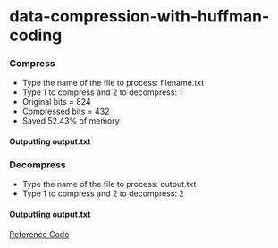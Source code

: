 # data-compression-with-huffman-coding
### Compress
- Type the name of the file to process: filename.txt
- Type 1 to compress and 2 to decompress: 1
- Original bits = 824
- Compressed bits = 432
- Saved 52.43% of memory
#### Outputting output.txt

### Decompress
- Type the name of the file to process: output.txt
- Type 1 to compress and 2 to decompress: 2
#### Outputting output.txt

[Reference Code](https://www.itread01.com/content/1546575863.html)
